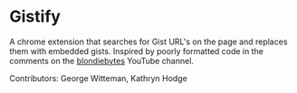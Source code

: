 # Gistify
A chrome extension that searches for Gist URL's on the page and replaces them with embedded gists. Inspired by poorly formatted code in the comments on the [blondiebytes](http://bit.ly/1NbxNzV) YouTube channel.

Contributors: George Witteman, Kathryn Hodge
